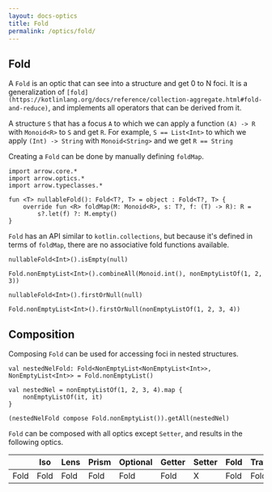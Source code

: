 ```yaml
---
layout: docs-optics
title: Fold
permalink: /optics/fold/
---
```


## Fold

A `Fold` is an optic that can see into a structure and get 0 to N foci.
It is a generalization of `[fold](https://kotlinlang.org/docs/reference/collection-aggregate.html#fold-and-reduce)`, and implements all operators that can be derived from it.

A structure `S` that has a focus `A` to which we can apply a function `(A) -> R` with `Monoid<R>` to `S` and get `R`.
For example, `S == List<Int>` to which we apply `(Int) -> String` with `Monoid<String>` and we get `R == String`

Creating a `Fold` can be done by manually defining `foldMap`.

```kotlin:ank
import arrow.core.*
import arrow.optics.*
import arrow.typeclasses.*

fun <T> nullableFold(): Fold<T?, T> = object : Fold<T?, T> {
    override fun <R> foldMap(M: Monoid<R>, s: T?, f: (T) -> R): R =
        s?.let(f) ?: M.empty()
}
```

`Fold` has an API similar to `kotlin.collections`, but because it's defined in terms of `foldMap`, there are no associative fold functions available.

```kotlin:ank
nullableFold<Int>().isEmpty(null)
```
```kotlin:ank
Fold.nonEmptyList<Int>().combineAll(Monoid.int(), nonEmptyListOf(1, 2, 3))
```
```kotlin:ank
nullableFold<Int>().firstOrNull(null)
```
```kotlin:ank
Fold.nonEmptyList<Int>().firstOrNull(nonEmptyListOf(1, 2, 3, 4))
```

## Composition

Composing `Fold` can be used for accessing foci in nested structures.

```kotlin:ank
val nestedNelFold: Fold<NonEmptyList<NonEmptyList<Int>>, NonEmptyList<Int>> = Fold.nonEmptyList()

val nestedNel = nonEmptyListOf(1, 2, 3, 4).map {
    nonEmptyListOf(it, it)
}

(nestedNelFold compose Fold.nonEmptyList()).getAll(nestedNel)
```

`Fold` can be composed with all optics except `Setter`, and results in the following optics.

|   | Iso | Lens | Prism |Optional | Getter | Setter | Fold | Traversal |
| --- | --- | --- | --- |--- | --- | --- | --- | --- |
| Fold | Fold | Fold | Fold | Fold | Fold | X | Fold | Fold |
